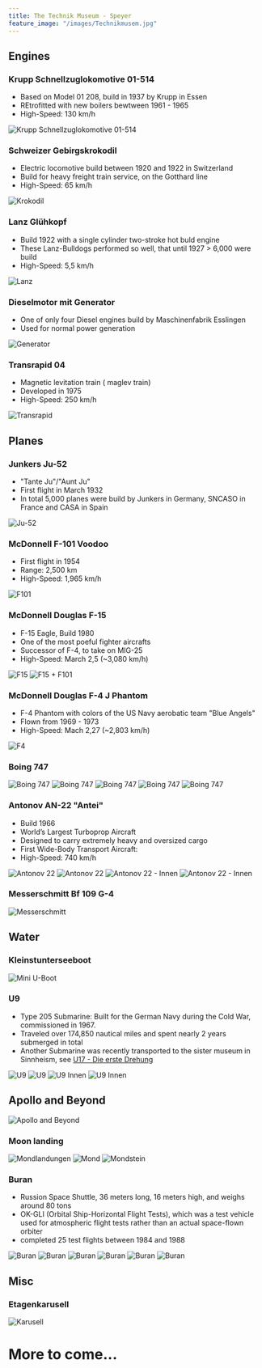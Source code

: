 ```yaml
---
title: The Technik Museum - Speyer
feature_image: "/images/Technikmusem.jpg"
---
```


## Engines
### Krupp Schnellzuglokomotive 01-514
* Based on Model 01 208, build in 1937 by Krupp in Essen
* REtrofitted with new boilers bewtween 1961 - 1965
* High-Speed: 130 km/h

![Krupp Schnellzuglokomotive 01-514](/images/01-514%20(Small).jpg)

### Schweizer Gebirgskrokodil
* Electric locomotive build between 1920 and 1922 in Switzerland
* Build for heavy freight train service, on the Gotthard line
* High-Speed: 65 km/h

![Krokodil](/images/Krokodil%20(Small).jpg)

### Lanz Glühkopf
* Build 1922 with a single cylinder two-stroke hot buld engine
* These Lanz-Bulldogs performed so well, that until 1927 > 6,000 were build
* High-Speed: 5,5 km/h

![Lanz](/images/Lanz%20(Small).jpg)
### Dieselmotor mit Generator
* One of only four Diesel engines build by Maschinenfabrik Esslingen
* Used for normal power generation

![Generator](/images/Diesel%20(Small).jpg)

### Transrapid 04
* Magnetic levitation train ( maglev train)
* Developed in 1975
* High-Speed: 250 km/h

![Transrapid](/images/Transrapid%20(Small).jpg)



## Planes
### Junkers Ju-52
* "Tante Ju"/"Aunt Ju"
* First flight in March 1932
* In total 5,000 planes were build by Junkers in Germany, SNCASO in France and CASA in Spain

![Ju-52](/images/JU-52%20(Small).jpg)

### McDonnell F-101 Voodoo
* First flight in 1954
* Range: 2,500 km
* High-Speed: 1,965 km/h

![F101](/images/F101%20(Small).jpg)
### McDonnell Douglas F-15
* F-15 Eagle, Build 1980
* One of the most poeful fighter aircrafts
* Successor of F-4, to take on MIG-25
* High-Speed: March 2,5 (~3,080 km/h)

![F15](/images/F15%20(Small).jpg)
![F15 + F101](/images/F101+F15%20(Small).jpg)

### McDonnell Douglas F-4 J Phantom
* F-4 Phantom with colors of the US Navy aerobatic team "Blue Angels"
* Flown from 1969 - 1973
* High-Speed: Mach 2,27 (~2,803 km/h)

![F4](/images/F4%20(Small).jpg)

### Boing 747
![Boing 747](/images/Boing747-4%20(Small).jpg)
![Boing 747](/images/Boing747-3%20(Small).jpg)
![Boing 747](/images/Boing747%20(Small).jpg)
![Boing 747](/images/B747-Hinten%20(Small).jpg)
![Boing 747](/images/B747-Innen%20(Small).jpg)

### Antonov AN-22 "Antei"
* Build 1966
* World’s Largest Turboprop Aircraft
* Designed to carry extremely heavy and oversized cargo
* First Wide-Body Transport Aircraft:
* High-Speed: 740 km/h

![Antonov 22](/images/Antonov22-2%20(Small).jpg)
![Antonov 22](/images/Antonov22%20(Small).jpg)
![Antonov 22 - Innen](/images/Antonov22-Innen1%20(Small).jpg)
![Antonov 22 - Innen](/images/Antonov-22-Innen-2%20(Small).jpg)

### Messerschmitt Bf 109 G-4
![Messerschmitt](/images/Messerschmitt%20(Small).jpg)

## Water
### Kleinstunterseeboot
![Mini U-Boot](/images/MiniUboot%20(Small).jpg)

### U9
* Type 205 Submarine: Built for the German Navy during the Cold War, commissioned in 1967.
* Traveled over 174,850 nautical miles and spent nearly 2 years submerged in total
* Another Submarine was recently transported to the sister museum in Sinnheism, see [U17 - Die erste Drehung](https://www.youtube.com/watch?v=f4aOVXe3ND0&list=WL&index=2)

![U9](/images/U9%20(Small).jpg)
![U9](/images/U9-Aussen2%20(Small).jpg)
![U9 Innen](/images/U9-Innen1%20(Small).jpg)
![U9 Innen ](/images/U9-Innen2%20(Small).jpg)

## Apollo and Beyond
![Apollo and Beyond](/images/Apollo%20(Small).jpg)

### Moon landing
![Mondlandungen](/images/Mondlandungen%20(Small).jpg)
![Mond](/images/Mond%20(Small).jpg)
![Mondstein](/images/Mondstein%20(Small).jpg)

### Buran 
* Russion Space Shuttle, 36 meters long, 16 meters high, and weighs around 80 tons
* OK-GLI (Orbital Ship-Horizontal Flight Tests), which was a test vehicle used for atmospheric flight tests rather than an actual space-flown orbiter
* completed 25 test flights between 1984 and 1988

![Buran](/images/Buran%20(Small).jpg)
![Buran](/images/Buran-2%20(Small).jpg)
![Buran](/images/Buran-3%20(Small).jpg)
![Buran](/images/Buran-Innen1%20(Small).jpg)
![Buran](/images/Buran-Innen2%20(Small).jpg)
![Buran](/images/Buran-4%20(Small).jpg)

## Misc
### Etagenkarusell
![Karusell](/images/Karusell%20(Small).jpg)

# More to come...